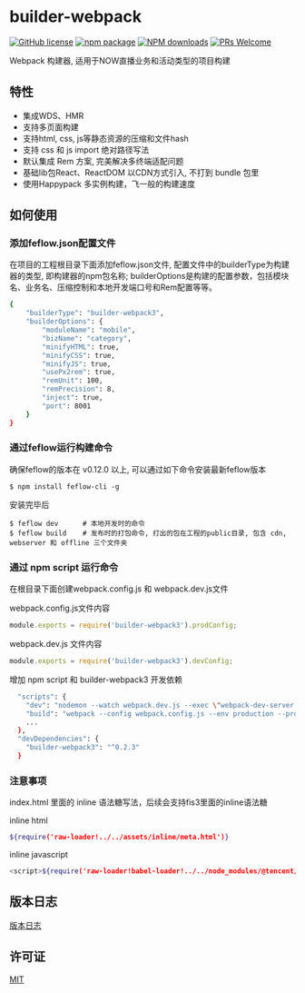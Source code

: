 # builder-webpack


[![GitHub license](https://img.shields.io/badge/license-MIT-blue.svg)](https://github.com/iv-web/feflow/blob/master/LICENSE)
[![npm package](https://img.shields.io/npm/v/builder-webpack3.svg?style=flat-square)](https://www.npmjs.org/package/builder-webpack3)
[![NPM downloads](http://img.shields.io/npm/dt/builder-webpack3.svg?style=flat-square)](https://npmjs.org/package/builder-webpack3)
[![PRs Welcome](https://img.shields.io/badge/PRs-welcome-brightgreen.svg)](https://github.com/cpselvis/builder-webpack3/pulls)

Webpack 构建器, 适用于NOW直播业务和活动类型的项目构建

## 特性
- 集成WDS、HMR
- 支持多页面构建
- 支持html, css, js等静态资源的压缩和文件hash
- 支持 css 和 js import 绝对路径写法
- 默认集成 Rem 方案, 完美解决多终端适配问题
- 基础lib包React、ReactDOM 以CDN方式引入, 不打到 bundle 包里
- 使用Happypack 多实例构建，飞一般的构建速度

## 如何使用

### 添加feflow.json配置文件
在项目的工程根目录下面添加feflow.json文件, 配置文件中的builderType为构建器的类型, 即构建器的npm包名称; builderOptions是构建的配置参数，包括模块名、业务名、压缩控制和本地开发端口号和Rem配置等等。

``` bash
{
    "builderType": "builder-webpack3",
    "builderOptions": {
        "moduleName": "mobile",
        "bizName": "category",
        "minifyHTML": true,
        "minifyCSS": true,
        "minifyJS": true,
        "usePx2rem": true,
        "remUnit": 100,
        "remPrecision": 8,
        "inject": true,
        "port": 8001
    }
}
```

### 通过feflow运行构建命令
确保feflow的版本在 v0.12.0 以上, 可以通过如下命令安装最新feflow版本
```
$ npm install feflow-cli -g
```

安装完毕后
```
$ feflow dev      # 本地开发时的命令
$ feflow build    # 发布时的打包命令, 打出的包在工程的public目录, 包含 cdn, webserver 和 offline 三个文件夹
```

### 通过 npm script 运行命令
在根目录下面创建webpack.config.js 和 webpack.dev.js文件

webpack.config.js文件内容
``` javascript
module.exports = require('builder-webpack3').prodConfig;
```

webpack.dev.js 文件内容
``` javascript
module.exports = require('builder-webpack3').devConfig;
```

增加 npm script 和 builder-webpack3 开发依赖
``` bash
  "scripts": {
    "dev": "nodemon --watch webpack.dev.js --exec \"webpack-dev-server --config webpack.dev.js\" --progress --colors",
    "build": "webpack --config webpack.config.js --env production --progress --colors",
    ...
  },
  "devDependencies": {
    "builder-webpack3": "^0.2.3"
  }
```

### 注意事项
index.html 里面的 inline 语法糖写法，后续会支持fis3里面的inline语法糖

inline html
``` bash
${require('raw-loader!../../assets/inline/meta.html')}
```

inline javascript
``` bash
<script>${require('raw-loader!babel-loader!../../node_modules/@tencent/report-whitelist')}</script>
```

## 版本日志

[版本日志](CHANGELOG.md)

## 许可证

[MIT](https://tldrlegal.com/license/mit-license)
